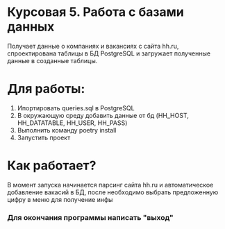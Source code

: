 # Курсовая 5. Работа с базами данных 
Получает данные о компаниях и вакансиях с сайта hh.ru, спроектирована таблицы в БД PostgreSQL и загружает полученные данные в созданные таблицы.

# Для работы:
1) Ипортировать queries.sql в PostgreSQL
2) В окружающую среду добавить данные от бд (HH_HOST, HH_DATATABLE, HH_USER, HH_PASS)
3) Выполнить команду poetry install
4) Запустить проект

# Как работает?
В момент запуска начинается парсинг сайта hh.ru и автоматическое добавление вакасий в БД,
после необходимо выбрать предложенную цифру в меню для получение инфы

<h3>Для окончания программы написать "выход"</h3>
